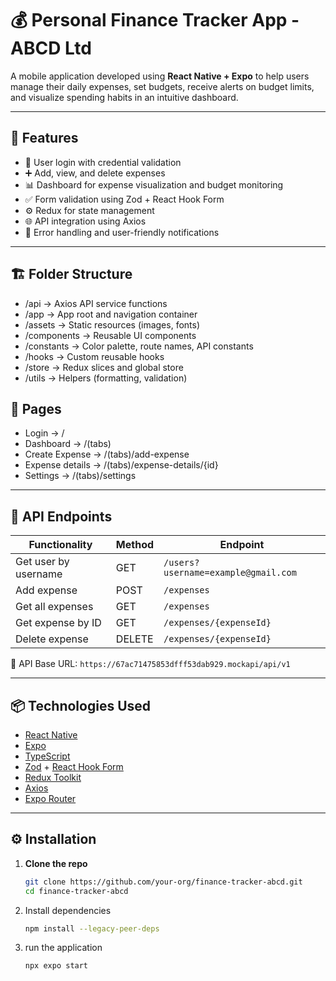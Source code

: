 # 💰 Personal Finance Tracker App - ABCD Ltd

A mobile application developed using **React Native + Expo** to help users manage their daily expenses, set budgets, receive alerts on budget limits, and visualize spending habits in an intuitive dashboard.

---

## 🚀 Features

- 🔐 User login with credential validation
- ➕ Add, view, and delete expenses
- 📊 Dashboard for expense visualization and budget monitoring
- ✅ Form validation using Zod + React Hook Form
- ⚙️ Redux for state management
- 🌐 API integration using Axios
- 🔔 Error handling and user-friendly notifications

---

## 🏗️ Folder Structure

- /api → Axios API service functions
- /app → App root and navigation container
- /assets → Static resources (images, fonts)
- /components → Reusable UI components
- /constants → Color palette, route names, API constants
- /hooks → Custom reusable hooks
- /store → Redux slices and global store
- /utils → Helpers (formatting, validation)

## 📄 Pages

- Login -> /
- Dashboard -> /(tabs)
- Create Expense -> /(tabs)/add-expense
- Expense details -> /(tabs)/expense-details/{id}
- Settings -> /(tabs)/settings

---

## 🔗 API Endpoints

| Functionality        | Method | Endpoint                            |
| -------------------- | ------ | ----------------------------------- |
| Get user by username | GET    | `/users?username=example@gmail.com` |
| Add expense          | POST   | `/expenses`                         |
| Get all expenses     | GET    | `/expenses`                         |
| Get expense by ID    | GET    | `/expenses/{expenseId}`             |
| Delete expense       | DELETE | `/expenses/{expenseId}`             |

📍 API Base URL: `https://67ac71475853dfff53dab929.mockapi/api/v1`

---

## 📦 Technologies Used

- [React Native](https://reactnative.dev/)
- [Expo](https://expo.dev/)
- [TypeScript](https://www.typescriptlang.org/)
- [Zod](https://github.com/colinhacks/zod) + [React Hook Form](https://react-hook-form.com/)
- [Redux Toolkit](https://redux-toolkit.js.org/)
- [Axios](https://axios-http.com/)
- [Expo Router](https://docs.expo.dev/)

---

## ⚙️ Installation

1. **Clone the repo**
   ```bash
   git clone https://github.com/your-org/finance-tracker-abcd.git
   cd finance-tracker-abcd
   ```
2. Install dependencies
   ```bash
   npm install --legacy-peer-deps
   ```
3. run the application
   ```bash
   npx expo start
   ```

   
